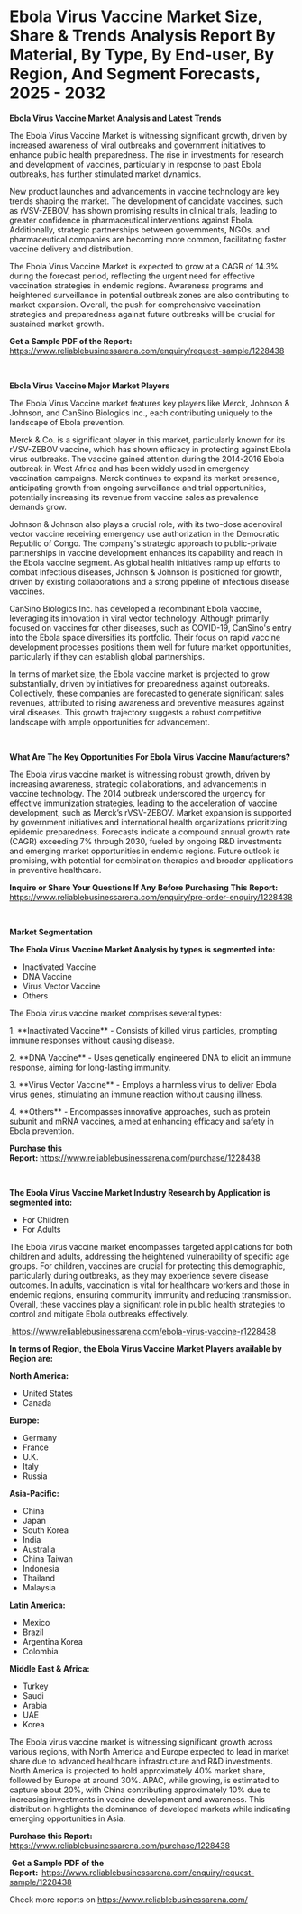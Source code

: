 <p><h1>Ebola Virus Vaccine Market Size, Share & Trends Analysis Report By Material, By Type, By End-user, By Region, And Segment Forecasts, 2025 - 2032</h1></p><p><strong>Ebola Virus Vaccine Market Analysis and Latest Trends</strong></p>
<p><p>The Ebola Virus Vaccine Market is witnessing significant growth, driven by increased awareness of viral outbreaks and government initiatives to enhance public health preparedness. The rise in investments for research and development of vaccines, particularly in response to past Ebola outbreaks, has further stimulated market dynamics. </p><p>New product launches and advancements in vaccine technology are key trends shaping the market. The development of candidate vaccines, such as rVSV-ZEBOV, has shown promising results in clinical trials, leading to greater confidence in pharmaceutical interventions against Ebola. Additionally, strategic partnerships between governments, NGOs, and pharmaceutical companies are becoming more common, facilitating faster vaccine delivery and distribution.</p><p>The Ebola Virus Vaccine Market is expected to grow at a CAGR of 14.3% during the forecast period, reflecting the urgent need for effective vaccination strategies in endemic regions. Awareness programs and heightened surveillance in potential outbreak zones are also contributing to market expansion. Overall, the push for comprehensive vaccination strategies and preparedness against future outbreaks will be crucial for sustained market growth.</p></p>
<p><strong>Get a Sample PDF of the Report:&nbsp;</strong> <a href="https://www.reliablebusinessarena.com/enquiry/request-sample/1228438?utm_campaign=3222&utm_medium=2&utm_source=Github&utm_content=ia&utm_term=09032025&utm_id=ebola-virus-vaccine">https://www.reliablebusinessarena.com/enquiry/request-sample/1228438</a></p>
<p>&nbsp;</p>
<p><strong>Ebola Virus Vaccine Major Market Players</strong></p>
<p><p>The Ebola Virus Vaccine market features key players like Merck, Johnson & Johnson, and CanSino Biologics Inc., each contributing uniquely to the landscape of Ebola prevention.</p><p>Merck & Co. is a significant player in this market, particularly known for its rVSV-ZEBOV vaccine, which has shown efficacy in protecting against Ebola virus outbreaks. The vaccine gained attention during the 2014-2016 Ebola outbreak in West Africa and has been widely used in emergency vaccination campaigns. Merck continues to expand its market presence, anticipating growth from ongoing surveillance and trial opportunities, potentially increasing its revenue from vaccine sales as prevalence demands grow.</p><p>Johnson & Johnson also plays a crucial role, with its two-dose adenoviral vector vaccine receiving emergency use authorization in the Democratic Republic of Congo. The company's strategic approach to public-private partnerships in vaccine development enhances its capability and reach in the Ebola vaccine segment. As global health initiatives ramp up efforts to combat infectious diseases, Johnson & Johnson is positioned for growth, driven by existing collaborations and a strong pipeline of infectious disease vaccines.</p><p>CanSino Biologics Inc. has developed a recombinant Ebola vaccine, leveraging its innovation in viral vector technology. Although primarily focused on vaccines for other diseases, such as COVID-19, CanSino's entry into the Ebola space diversifies its portfolio. Their focus on rapid vaccine development processes positions them well for future market opportunities, particularly if they can establish global partnerships.</p><p>In terms of market size, the Ebola vaccine market is projected to grow substantially, driven by initiatives for preparedness against outbreaks. Collectively, these companies are forecasted to generate significant sales revenues, attributed to rising awareness and preventive measures against viral diseases. This growth trajectory suggests a robust competitive landscape with ample opportunities for advancement.</p></p>
<p>&nbsp;</p>
<p><strong>What Are The Key Opportunities For Ebola Virus Vaccine Manufacturers?</strong></p>
<p><p>The Ebola virus vaccine market is witnessing robust growth, driven by increasing awareness, strategic collaborations, and advancements in vaccine technology. The 2014 outbreak underscored the urgency for effective immunization strategies, leading to the acceleration of vaccine development, such as Merck’s rVSV-ZEBOV. Market expansion is supported by government initiatives and international health organizations prioritizing epidemic preparedness. Forecasts indicate a compound annual growth rate (CAGR) exceeding 7% through 2030, fueled by ongoing R&D investments and emerging market opportunities in endemic regions. Future outlook is promising, with potential for combination therapies and broader applications in preventive healthcare.</p></p>
<p><strong>Inquire or Share Your Questions If Any Before Purchasing This Report:</strong> <a href="https://www.reliablebusinessarena.com/enquiry/pre-order-enquiry/1228438?utm_campaign=3222&utm_medium=2&utm_source=Github&utm_content=ia&utm_term=09032025&utm_id=ebola-virus-vaccine">https://www.reliablebusinessarena.com/enquiry/pre-order-enquiry/1228438</a></p>
<p>&nbsp;</p>
<p><strong>Market Segmentation</strong></p>
<p><strong>The Ebola Virus Vaccine Market Analysis by types is segmented into:</strong></p>
<p><ul><li>Inactivated Vaccine</li><li>DNA Vaccine</li><li>Virus Vector Vaccine</li><li>Others</li></ul></p>
<p><p>The Ebola virus vaccine market comprises several types: </p><p>1. **Inactivated Vaccine** - Consists of killed virus particles, prompting immune responses without causing disease. </p><p>2. **DNA Vaccine** - Uses genetically engineered DNA to elicit an immune response, aiming for long-lasting immunity.</p><p>3. **Virus Vector Vaccine** - Employs a harmless virus to deliver Ebola virus genes, stimulating an immune reaction without causing illness.</p><p>4. **Others** - Encompasses innovative approaches, such as protein subunit and mRNA vaccines, aimed at enhancing efficacy and safety in Ebola prevention.</p></p>
<p><strong>Purchase this Report:&nbsp;</strong><a href="https://www.reliablebusinessarena.com/purchase/1228438?utm_campaign=3222&utm_medium=2&utm_source=Github&utm_content=ia&utm_term=09032025&utm_id=ebola-virus-vaccine">https://www.reliablebusinessarena.com/purchase/1228438</a></p>
<p>&nbsp;</p>
<p><strong>The Ebola Virus Vaccine Market Industry Research by Application is segmented into:</strong></p>
<p><ul><li>For Children</li><li>For Adults</li></ul></p>
<p><p>The Ebola virus vaccine market encompasses targeted applications for both children and adults, addressing the heightened vulnerability of specific age groups. For children, vaccines are crucial for protecting this demographic, particularly during outbreaks, as they may experience severe disease outcomes. In adults, vaccination is vital for healthcare workers and those in endemic regions, ensuring community immunity and reducing transmission. Overall, these vaccines play a significant role in public health strategies to control and mitigate Ebola outbreaks effectively.</p></p>
<p><a href="https://www.reliablebusinessarena.com/ebola-virus-vaccine-r1228438?utm_campaign=3222&utm_medium=2&utm_source=Github&utm_content=ia&utm_term=09032025&utm_id=ebola-virus-vaccine">&nbsp;https://www.reliablebusinessarena.com/ebola-virus-vaccine-r1228438</a></p>
<p><strong>In terms of Region, the Ebola Virus Vaccine Market Players available by Region are:</strong></p>
<p>
    <p> <strong> North America: </strong>
        <ul>
            <li>United States</li>
            <li>Canada</li>
        </ul>
        </p> 
    <p> <strong> Europe: </strong>
        <ul>
            <li>Germany</li>
            <li>France</li>
            <li>U.K.</li>
            <li>Italy</li>
            <li>Russia</li>
        </ul>
        </p> 
    <p> <strong> Asia-Pacific: </strong>
        <ul>
            <li>China</li>
            <li>Japan</li>
            <li>South Korea</li>
            <li>India</li>
            <li>Australia</li>
            <li>China Taiwan</li>
            <li>Indonesia</li>
            <li>Thailand</li>
            <li>Malaysia</li>
        </ul>
        </p> 
    <p> <strong> Latin America: </strong>
        <ul>
            <li>Mexico</li>
            <li>Brazil</li>
            <li>Argentina Korea</li>
            <li>Colombia</li>
        </ul>
        </p> 
    <p> <strong> Middle East & Africa: </strong>
        <ul>
            <li>Turkey</li>
            <li>Saudi</li>
            <li>Arabia</li>
            <li>UAE</li>
            <li>Korea</li>
        </ul>
    </p>
    </p>
<p><p>The Ebola virus vaccine market is witnessing significant growth across various regions, with North America and Europe expected to lead in market share due to advanced healthcare infrastructure and R&D investments. North America is projected to hold approximately 40% market share, followed by Europe at around 30%. APAC, while growing, is estimated to capture about 20%, with China contributing approximately 10% due to increasing investments in vaccine development and awareness. This distribution highlights the dominance of developed markets while indicating emerging opportunities in Asia.</p></p>
<p><strong>Purchase this Report: </strong><a href="https://www.reliablebusinessarena.com/purchase/1228438?utm_campaign=3222&utm_medium=2&utm_source=Github&utm_content=ia&utm_term=09032025&utm_id=ebola-virus-vaccine">https://www.reliablebusinessarena.com/purchase/1228438</a></p>
<p>&nbsp;<strong>Get a Sample PDF of the Report:&nbsp;&nbsp;</strong><a href="https://www.reliablebusinessarena.com/enquiry/request-sample/1228438?utm_campaign=3222&utm_medium=2&utm_source=Github&utm_content=ia&utm_term=09032025&utm_id=ebola-virus-vaccine">https://www.reliablebusinessarena.com/enquiry/request-sample/1228438</a></p>
<p><strong></strong></p>
<p>Check more reports on <a href="https://www.reliablebusinessarena.com/?utm_campaign=3222&utm_medium=2&utm_source=Github&utm_content=ia&utm_term=09032025&utm_id=ebola-virus-vaccine">https://www.reliablebusinessarena.com/</a></p>